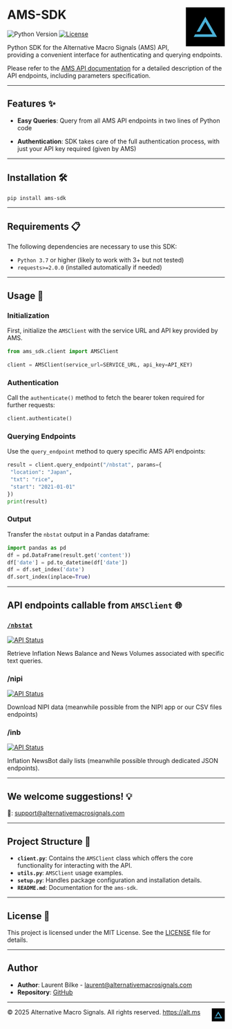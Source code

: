 # AMS-SDK <img src="logo_icon_small_tw.jpg" alt="Alternative Macro Signals Logo" width="90"  align="right">
![Python Version](https://img.shields.io/badge/Python-3.7%2B-blue)
[![License](https://img.shields.io/badge/License-MIT-yellow)](LICENSE)

[//]: # (<p align="right">)

[//]: # (  <img src="./logo_icon_small_tw.jpg" alt="Alternative Macro Signals Logo" width="100">)

[//]: # (</p>)


Python SDK for the Alternative Macro Signals (AMS) API, providing a convenient interface for authenticating and querying endpoints.

Please refer to the [AMS API documentation](https://github.com/alternative-macro-signals/api-docs)
 for a detailed description of the API endpoints, including parameters specification.

---

## Features ✨

- **Easy Queries**: Query from all AMS API endpoints in two lines of Python code


- **Authentication**: SDK takes care of the full authentication process, with just your API key required (given by AMS)

---

## Installation 🛠️

```shell
pip install ams-sdk
```

---

## Requirements 📋


The following dependencies are necessary to use this SDK:

- `Python 3.7` or higher (likely to work with 3+ but not tested)
- `requests>=2.0.0` (installed automatically if needed)

---

## Usage 📖


### Initialization
First, initialize the `AMSClient` with the service URL and API key provided by AMS.
```python
from ams_sdk.client import AMSClient
```
```python
client = AMSClient(service_url=SERVICE_URL, api_key=API_KEY)
```

### Authentication

Call the `authenticate()` method to fetch the bearer token required for further requests:

```python
client.authenticate()
```

### Querying Endpoints

Use the `query_endpoint` method to query specific AMS API endpoints:

```python
result = client.query_endpoint("/nbstat", params={
 "location": "Japan",
 "txt": "rice",
 "start": "2021-01-01"
})
print(result)
```



### Output

Transfer the `nbstat` output in a Pandas dataframe:

```python
import pandas as pd
df = pd.DataFrame(result.get('content'))
df['date'] = pd.to_datetime(df['date'])
df = df.set_index('date')
df.sort_index(inplace=True)
```
---
## API endpoints callable from `AMSClient` 🌐


### [`/nbstat`](https://github.com/alternative-macro-signals/api-docs/blob/master/docs/api-reference/endpoints/nbstat.md)
[![API Status](https://img.shields.io/badge/API-Live-brightgreen)](https://github.com/alternative-macro-signals/api-docs/blob/master/docs/api-reference/endpoints/nbstat.md)

Retrieve Inflation News Balance and News Volumes associated with specific text queries.

### /nipi
[![API Status](https://img.shields.io/badge/API-Forthcoming-orange)](#)

Download NIPI data (meanwhile possible from the NIPI app or our CSV files endpoints)


### /inb
[![API Status](https://img.shields.io/badge/API-Forthcoming-orange)](#)

Inflation NewsBot daily lists (meanwhile possible through dedicated JSON endpoints).

----

## We welcome suggestions! 💡

📧: support@alternativemacrosignals.com

---

## Project Structure 📂


- **`client.py`**: Contains the `AMSClient` class which offers the core functionality for interacting with the API.
- **`utils.py`**: `AMSClient` usage examples.
- **`setup.py`**: Handles package configuration and installation details.
- **`README.md`**: Documentation for the `ams-sdk`.

---

## License 📜


This project is licensed under the MIT License. See the [LICENSE](https://github.com/alternative-macro-signals/ams-sdk/blob/main/LICENSE) file for details.


---

## Author

- **Author**: Laurent Bilke - [laurent@alternativemacrosignals.com](mailto:laurent@alternativemacrosignals.com)
- **Repository**: [GitHub](https://github.com/alternative-macro-signals/ams-sdk)

   



---------



© 2025 Alternative Macro Signals. All rights reserved. https://alt.ms <img src="./logo_icon_small_tw.jpg" alt="Alternative Macro Signals Logo" width="30"  align="right">
